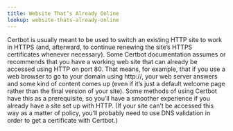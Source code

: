 ```yaml
---
title: Website That’s Already Online
lookup: website-thats-already-online
---
```

Certbot is usually meant to be used to switch an existing HTTP site to work in HTTPS (and, afterward, to continue renewing the site’s HTTPS certificates whenever necessary). Some Certbot documentation assumes or recommends that you have a working web site that can already be accessed using HTTP on port 80. That means, for example, that if you use a web browser to go to your domain using http://, your web server answers and some kind of content comes up (even if it’s just a default welcome page rather than the final version of your site). Some methods of using Certbot have this as a prerequisite, so you’ll have a smoother experience if you already have a site set up with HTTP. (If your site can’t be accessed this way as a matter of policy, you’ll probably need to use DNS validation in order to get a certificate with Certbot.)